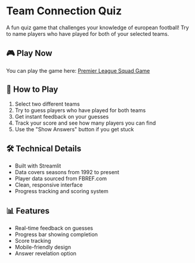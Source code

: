 # Team Connection Quiz

A fun quiz game that challenges your knowledge of european football! Try to name players who have played for both of your selected teams.

## 🎮 Play Now

You can play the game here: [Premier League Squad Game](https://premier-league-squad-game.streamlit.app/)

## 🎯 How to Play

1. Select two different teams
2. Try to guess players who have played for both teams
3. Get instant feedback on your guesses
4. Track your score and see how many players you can find
5. Use the "Show Answers" button if you get stuck

## 🛠️ Technical Details

- Built with Streamlit
- Data covers seasons from 1992 to present
- Player data sourced from FBREF.com
- Clean, responsive interface
- Progress tracking and scoring system

## 📊 Features

- Real-time feedback on guesses
- Progress bar showing completion
- Score tracking
- Mobile-friendly design
- Answer revelation option
